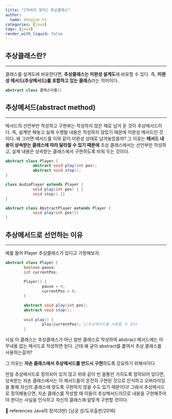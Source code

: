 ```yaml
---
title: "[자바의 정석] 추상클래스"
author:
  name: dongjun-Yi
categories: [java]
tags: [java]
render_with_liquid: false
---
```

## 추상클래스란?

---

클래스를 설계도에 비유한다면, **추상클래스는 미완성 설계도**에 비유할 수 있다. 즉, **미완성 메서드(추상메서드)를 포함하고 있는 클래스**라는 의미이다.

```java
abstract class 클래스이름{}
```

## 추상메서드(abstract method)

---

메서드의 선언부만 작성하고 구현부는 작성하지 않은 채로 남겨 둔 것이 추상메서드이다. 즉, 설계만 해놓고 실제 수행될 내용은 작성하지 않았기 때문에 미완성 메서드인 것이다.
왜 그러면 메서드를 이와 같이 미완성 상태로 남겨놓았을까? 그 이유는 **메서드 내용이 상속받는 클래스에 따라 달라질 수 있기 때문에** 조상 클래스에서는 선언부만 작성하고, 실제 내용은 상속받는 클래스에서 구현하도록 비워 두는 것이다.

```java
abstract class Player { 
			abstract void play(int pos);
			abstract void stop();
}

class AudioPlayer extends Player {
			void play(int pos) { }
			void stop() {}
}

abstract class AbstractPlayer extends Player {
			void play(int pos){}
}
```

## 추상메서드로 선언하는 이유

---

예를 들어 Player 추상클래스가 있다고 가정해보자.

```java
abstract class Player {
		boolean pause;
		int currentPos;
	
		Player() {
				pause = 0;
				currentPos = 0;
		}

		abstract void play(int pos);
		abstract void stop();
		
		void play() {
				play(currentPos); //추상메서드를 사용할 수 있다.
		}
```

사실 이 클래스는 추상클래스가 아닌 일반 클래스로 작성하여 abstract 메서드에는 아무내용 없는 메서드로 작성하면 된다. 근데 왜 굳이 abstract를 붙여서 추상 클래스를 사용하는걸까?

그 이유는 **자손 클래스에서 추상메서드를 반드시 구현**하도록 강요하기 위해서이다.

만일 추상메서드로 정의되어 있지 않고 위와 같이 빈 몸통만 가지도록 정의되어 있다면, 상속받는 자손 클래스에서는 이 메서드들이 온전히 구현된 것으로 인식하고 오버라이딩을 통해 자신의 클래스에 맞도록 구현하지 않을 수도 있기 때문이다! 그래서 추상메서드로 정의해놓으면, 자손 클래스를 작성할 때 이들이 추상메서드이므로 내용을 구현해주어야 한다는 사실을 인식하고 자신의 클래스에 알맞게 구현할 것이다.

<aside>
📖 references Java의 정석(3판) [남궁 성/도우출판/2016]

</aside>